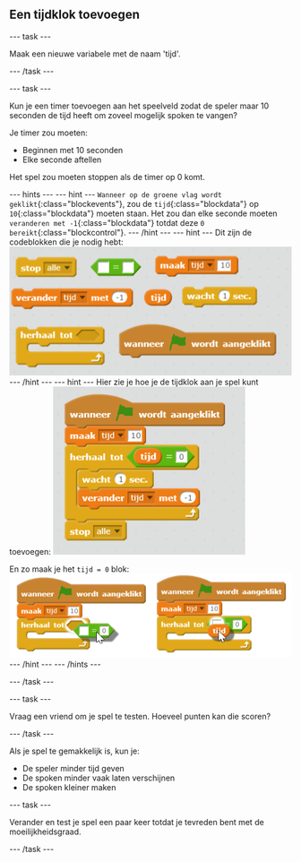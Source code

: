 ## Een tijdklok toevoegen

--- task ---

Maak een nieuwe variabele met de naam 'tijd'.

--- /task ---

--- task ---

Kun je een timer toevoegen aan het speelveld zodat de speler maar 10 seconden de tijd heeft om zoveel mogelijk spoken te vangen?

Je timer zou moeten:

+ Beginnen met 10 seconden
+ Elke seconde aftellen

Het spel zou moeten stoppen als de timer op 0 komt.

--- hints --- --- hint --- `Wanneer op de groene vlag wordt geklikt`{:class="blockevents"}, zou de `tijd`{:class="blockdata"} op `10`{:class="blockdata"} moeten staan. Het zou dan elke seconde moeten `veranderen met -1`{:class="blockdata"} totdat deze `0 bereikt`{:class="blockcontrol"}. --- /hint --- --- hint --- Dit zijn de codeblokken die je nodig hebt: ![screenshot](images/ghost-timer-blocks.png) --- /hint --- --- hint --- Hier zie je hoe je de tijdklok aan je spel kunt toevoegen: ![screenshot](images/ghost-timer-code.png)

En zo maak je het `tijd = 0` blok: ![screenshot](images/ghost-timer-help.png) --- /hint --- --- /hints ---

--- /task ---

--- task ---

Vraag een vriend om je spel te testen. Hoeveel punten kan die scoren?

--- /task ---

Als je spel te gemakkelijk is, kun je:

+ De speler minder tijd geven
+ De spoken minder vaak laten verschijnen
+ De spoken kleiner maken

--- task ---

Verander en test je spel een paar keer totdat je tevreden bent met de moeilijkheidsgraad.

--- /task ---